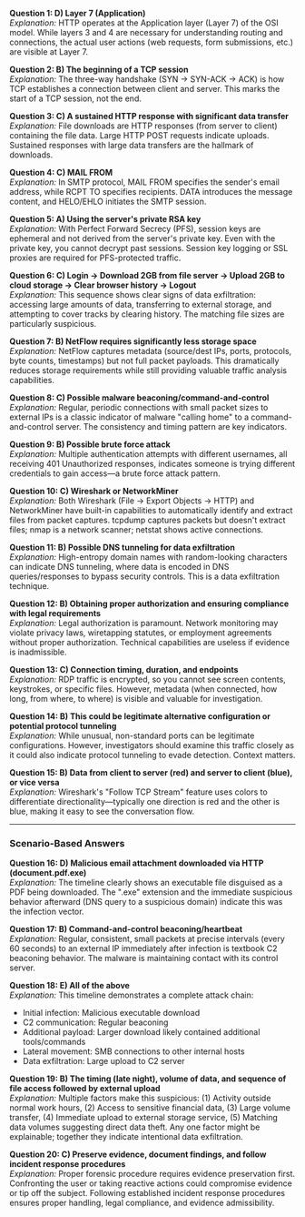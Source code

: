 
**Question 1: D) Layer 7 (Application)**  
*Explanation:* HTTP operates at the Application layer (Layer 7) of the OSI model. While layers 3 and 4 are necessary for understanding routing and connections, the actual user actions (web requests, form submissions, etc.) are visible at Layer 7.

**Question 2: B) The beginning of a TCP session**  
*Explanation:* The three-way handshake (SYN → SYN-ACK → ACK) is how TCP establishes a connection between client and server. This marks the start of a TCP session, not the end.

**Question 3: C) A sustained HTTP response with significant data transfer**  
*Explanation:* File downloads are HTTP responses (from server to client) containing the file data. Large HTTP POST requests indicate uploads. Sustained responses with large data transfers are the hallmark of downloads.

**Question 4: C) MAIL FROM**  
*Explanation:* In SMTP protocol, MAIL FROM specifies the sender's email address, while RCPT TO specifies recipients. DATA introduces the message content, and HELO/EHLO initiates the SMTP session.

**Question 5: A) Using the server's private RSA key**  
*Explanation:* With Perfect Forward Secrecy (PFS), session keys are ephemeral and not derived from the server's private key. Even with the private key, you cannot decrypt past sessions. Session key logging or SSL proxies are required for PFS-protected traffic.

**Question 6: C) Login → Download 2GB from file server → Upload 2GB to cloud storage → Clear browser history → Logout**  
*Explanation:* This sequence shows clear signs of data exfiltration: accessing large amounts of data, transferring to external storage, and attempting to cover tracks by clearing history. The matching file sizes are particularly suspicious.

**Question 7: B) NetFlow requires significantly less storage space**  
*Explanation:* NetFlow captures metadata (source/dest IPs, ports, protocols, byte counts, timestamps) but not full packet payloads. This dramatically reduces storage requirements while still providing valuable traffic analysis capabilities.

**Question 8: C) Possible malware beaconing/command-and-control**  
*Explanation:* Regular, periodic connections with small packet sizes to external IPs is a classic indicator of malware "calling home" to a command-and-control server. The consistency and timing pattern are key indicators.

**Question 9: B) Possible brute force attack**  
*Explanation:* Multiple authentication attempts with different usernames, all receiving 401 Unauthorized responses, indicates someone is trying different credentials to gain access—a brute force attack pattern.

**Question 10: C) Wireshark or NetworkMiner**  
*Explanation:* Both Wireshark (File → Export Objects → HTTP) and NetworkMiner have built-in capabilities to automatically identify and extract files from packet captures. tcpdump captures packets but doesn't extract files; nmap is a network scanner; netstat shows active connections.

**Question 11: B) Possible DNS tunneling for data exfiltration**  
*Explanation:* High-entropy domain names with random-looking characters can indicate DNS tunneling, where data is encoded in DNS queries/responses to bypass security controls. This is a data exfiltration technique.

**Question 12: B) Obtaining proper authorization and ensuring compliance with legal requirements**  
*Explanation:* Legal authorization is paramount. Network monitoring may violate privacy laws, wiretapping statutes, or employment agreements without proper authorization. Technical capabilities are useless if evidence is inadmissible.

**Question 13: C) Connection timing, duration, and endpoints**  
*Explanation:* RDP traffic is encrypted, so you cannot see screen contents, keystrokes, or specific files. However, metadata (when connected, how long, from where, to where) is visible and valuable for investigation.

**Question 14: B) This could be legitimate alternative configuration or potential protocol tunneling**  
*Explanation:* While unusual, non-standard ports can be legitimate configurations. However, investigators should examine this traffic closely as it could also indicate protocol tunneling to evade detection. Context matters.

**Question 15: B) Data from client to server (red) and server to client (blue), or vice versa**  
*Explanation:* Wireshark's "Follow TCP Stream" feature uses colors to differentiate directionality—typically one direction is red and the other is blue, making it easy to see the conversation flow.

---

### Scenario-Based Answers

**Question 16: D) Malicious email attachment downloaded via HTTP (document.pdf.exe)**  
*Explanation:* The timeline clearly shows an executable file disguised as a PDF being downloaded. The ".exe" extension and the immediate suspicious behavior afterward (DNS query to a suspicious domain) indicate this was the infection vector.

**Question 17: B) Command-and-control beaconing/heartbeat**  
*Explanation:* Regular, consistent, small packets at precise intervals (every 60 seconds) to an external IP immediately after infection is textbook C2 beaconing behavior. The malware is maintaining contact with its control server.

**Question 18: E) All of the above**  
*Explanation:* This timeline demonstrates a complete attack chain:
- Initial infection: Malicious executable download
- C2 communication: Regular beaconing
- Additional payload: Larger download likely contained additional tools/commands
- Lateral movement: SMB connections to other internal hosts
- Data exfiltration: Large upload to C2 server

**Question 19: B) The timing (late night), volume of data, and sequence of file access followed by external upload**  
*Explanation:* Multiple factors make this suspicious: (1) Activity outside normal work hours, (2) Access to sensitive financial data, (3) Large volume transfer, (4) Immediate upload to external storage service, (5) Matching data volumes suggesting direct data theft. Any one factor might be explainable; together they indicate intentional data exfiltration.

**Question 20: C) Preserve evidence, document findings, and follow incident response procedures**  
*Explanation:* Proper forensic procedure requires evidence preservation first. Confronting the user or taking reactive actions could compromise evidence or tip off the subject. Following established incident response procedures ensures proper handling, legal compliance, and evidence admissibility.
